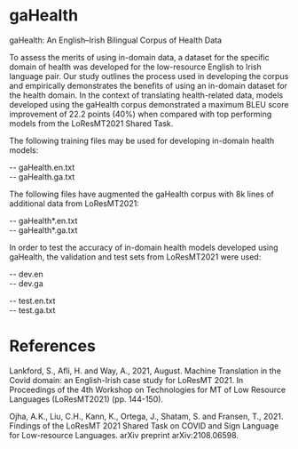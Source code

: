 # gaHealth
gaHealth: An English–Irish Bilingual Corpus of Health Data

To assess the merits of using in-domain data, a dataset for the specific domain of health was developed for the low-resource English to Irish language pair. Our study outlines the process used in developing the corpus and empirically demonstrates the benefits of using an in-domain dataset for the health domain. In the context of translating health-related data, models developed using the gaHealth corpus demonstrated a maximum BLEU score improvement of 22.2 points (40%) when compared with top performing models from the LoResMT2021 Shared Task.

The following training files may be used for developing in-domain health models:

-- gaHealth.en.txt
<br />-- gaHealth.ga.txt

The following files have augmented the gaHealth corpus with 8k lines of additional data from LoResMT2021:

-- gaHealth*.en.txt
<br />-- gaHealth*.ga.txt

In order to test the accuracy of in-domain health models developed using gaHealth, the validation and test sets from LoResMT2021 were used:

-- dev.en
<br />-- dev.ga

-- test.en.txt
<br />-- test.ga.txt

# References
Lankford, S., Afli, H. and Way, A., 2021, August. Machine Translation in the Covid domain: an English-Irish case study for LoResMT 2021. In Proceedings of the 4th Workshop on Technologies for MT of Low Resource Languages (LoResMT2021) (pp. 144-150).

Ojha, A.K., Liu, C.H., Kann, K., Ortega, J., Shatam, S. and Fransen, T., 2021. 
Findings of the LoResMT 2021 Shared Task on COVID and Sign Language for Low-resource Languages. arXiv preprint arXiv:2108.06598.
